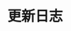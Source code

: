<!--
 * @Author: DevinShi
 * @Date: 2020-02-06 08:16:58
 * @LastEditors: DevinShi
 * @LastEditTime: 2020-02-06 08:17:07
 * @Description: file content description
 -->
# 更新日志
<!-- {.md} -->
